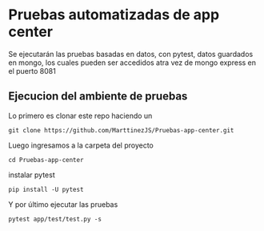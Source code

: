 # Pruebas automatizadas de app center
Se ejecutarán las pruebas basadas en datos, con pytest, datos guardados en mongo, los cuales pueden ser accedidos atra vez de mongo express en el puerto 8081
## Ejecucion del ambiente de pruebas
Lo primero es clonar este repo haciendo un 
~~~
git clone https://github.com/MarttinezJS/Pruebas-app-center.git
~~~
Luego ingresamos a la carpeta del proyecto
~~~
cd Pruebas-app-center
~~~
instalar pytest
~~~
pip install -U pytest
~~~
Y por último ejecutar las pruebas
~~~
pytest app/test/test.py -s
~~~
